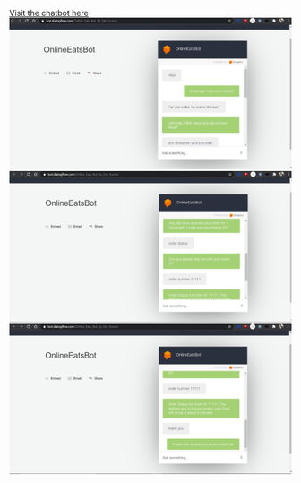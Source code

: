 [Visit the chatbot here](https://bot.dialogflow.com/Online_Eats_Bot_By_Om_Kumar)
![Screenshot](https://github.com/omkumar40/root/blob/master/Screenshot%20(722).png)
![Screenshot](https://github.com/omkumar40/root/blob/master/Screenshot%20(723).png)
![Screenshot](https://github.com/omkumar40/root/blob/master/Screenshot%20(724).png)
